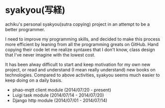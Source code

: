 syakyou(写経)
=============

achiku's personal syakyou(sutra copying) project in an attempt to be a better programmer. 


I need to improve my programming skills, and decided to make this process more efficient by leaning from all the programming greats on GitHub.
Hand copying their code let me realize syntaxes that I don't know, class design that I've never imagine with the lowest cost.

It has been alway difficult to start and keep motivation for my own new project, or read and understand (I mean really understand) new books on technologies. 
Compared to above activities, syakyou seems much easier to keep doing on a daily basis.


- phao-mqtt client module  (2014/07/20 - present)
- Luigi task module  (2014/07/14 - 2014/07/20)
- Django http module (2014/07/01 - 2014/07/14)
